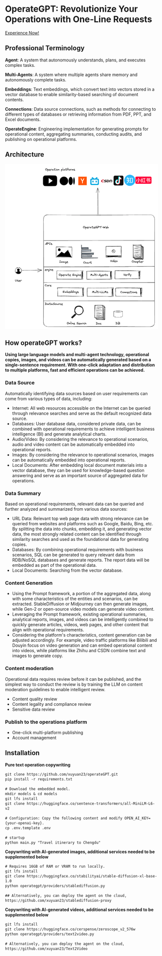 # OperateGPT: Revolutionize Your Operations with One-Line Requests

[Experience Now!](http://dev.operategpt.cn)

## Professional Terminology

**Agent**: A system that autonomously understands, plans, and executes complex tasks.

**Multi-Agents**:  A system where multiple agents share memory and autonomously complete tasks.

**Embeddings**: Text embeddings, which convert text into vectors stored in a vector database to enable similarity-based searching of document contents.

**Connections**: Data source connections, such as methods for connecting to different types of databases or retrieving information from PDF, PPT, and Excel documents.

**OperateEngine**: Engineering implementation for generating prompts for operational content, aggregating summaries, conducting audits, and publishing on operational platforms.

## Architecture

![](../../assets/operateGPT_arch_v2.png)

## How operateGPT works?

**Using large language models and multi-agent technology, operational copies, images, and videos can be automatically generated based on a single-sentence requirement. With one-click adaptation and distribution to multiple platforms, fast and efficient operations can be achieved.** 

### Data Source

Automatically identifying data sources based on user requirements can come from various types of data, including:
- Internet: All web resources accessible on the Internet can be queried through relevance searches and serve as the default recognized data source.
- Databases: User database data, considered private data, can be combined with operational requirements to achieve intelligent business intelligence (BI) and generate analytical charts.
- Audio/Video: By considering the relevance to operational scenarios, audio and video content can be automatically embedded into operational reports.
- Images: By considering the relevance to operational scenarios, images can be automatically embedded into operational reports.
- Local Documents: After embedding local document materials into a vector database, they can be used for knowledge-based question answering and serve as an important source of aggregated data for operations.

### Data Summary

Based on operational requirements, relevant data can be queried and further analyzed and summarized from various data sources:
- URL Data: Relevant top web page data with strong relevance can be queried from websites and platforms such as Google, Baidu, Bing, etc. By splitting the data into chunks, embedding it, and generating vector data, the most strongly related content can be identified through similarity searches and used as the foundational data for generating copies.
- Databases: By combining operational requirements with business scenarios, SQL can be generated to query relevant data from RDB/NoSQL databases and generate reports. The report data will be embedded as part of the operational data.
- Local Documents: Searching from the vector database.

### Content Generation
- Using the Prompt framework, a portion of the aggregated data, along with some characteristics of the entities and scenarios, can be extracted. StableDiffusion or Midjourney can then generate images, while Gen-2 or open-source video models can generate video content.
- Leveraging the Prompt framework, existing operational summaries, analytical reports, images, and videos can be intelligently combined to quickly generate articles, videos, web pages, and other content that align with operational requirements.
- Considering the platform's characteristics, content generation can be adjusted accordingly. For example, video traffic platforms like Bilibili and Douyin focus on video generation and can embed operational content into videos, while platforms like Zhihu and CSDN combine text and images to generate copy.

### Content moderation
Operational data requires review before it can be published, and the simplest way to conduct the review is by training the LLM on content moderation guidelines to enable intelligent review.
- Content quality review
- Content legality and compliance review
- Sensitive data review

### Publish to the operations platform
- One-click multi-platform publishing
- Account management

## Installation

**Pure text operation copywriting**

```commandline
git clone https://github.com/xuyuan23/operateGPT.git
pip install -r requirements.txt

# Download the embedded model.
mkdir models & cd models
git lfs install 
git clone https://huggingface.co/sentence-transformers/all-MiniLM-L6-v2

# Configuration: Copy the following content and modify OPEN_AI_KEY={your-openai-key}.
cp .env.template .env 

# startup
python main.py "Travel itinerary to Chengdu"
```

**Copywriting with AI-generated images, additional services needed to be supplemented below**
```commandline
# Requires 16GB of RAM or VRAM to run locally.
git lfs install 
git clone https://huggingface.co/stabilityai/stable-diffusion-xl-base-1.0
python operategpt/providers/stablediffusion.py

## Alternatively, you can deploy the agent on the cloud, https://github.com/xuyuan23/stablediffusion-proxy
```

**Copywriting with AI-generated videos, additional services needed to be supplemented below**

```commandline
git lfs install
git clone https://huggingface.co/cerspense/zeroscope_v2_576w
python operategpt/providers/text2video.py

# Alternatively, you can deploy the agent on the cloud, https://github.com/xuyuan23/Text2Video
```

